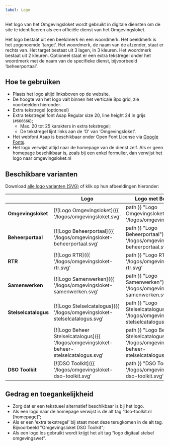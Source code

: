 ```yaml
---
label: Logo
---
```

Het logo van het Omgevingsloket wordt gebruikt in digitale diensten om de site te identificeren als een officiële dienst van het Omgevingsloket.

Het logo bestaat uit een beeldmerk én een woordmerk. Het beeldmerk is het zogenoemde ‘target’. Het woordmerk, de naam van de afzender, staat er rechts van. Het target bestaat uit 3 lagen, in 3 kleuren. Het woordmerk bestaat uit 2 kleuren. Optioneel staat er een extra tekstregel onder het woordmerk met de naam van de specifieke dienst, bijvoorbeeld ‘beheerportaal’.

## Hoe te gebruiken
- Plaats het logo altijd linksboven op de website.
- De hoogte van het logo valt binnen het verticale 8px grid, zie voorbeelden hieronder.
- Extra tekstregel (optioneel)
- Extra tekstregel font Asap Regular size 20, line height 24 in grijs (`#666666`);
	- Max. 20 tot 25 karakters in extra tekstregel;
	- De tekstregel lijnt links aan de ‘O’ van ‘Omgevingsloket’.
- Het webfont Asap is beschikbaar onder Open Font License via [Google Fonts](https://fonts.google.com/specimen/Asap).
- Het logo verwijst altijd naar de homepage van de dienst zelf. AIs er geen homepage beschikbaar is, zoals bij een enkel formulier, dan verwijst het logo naar omgevingsloket.nl

## Beschikbare varianten
Download [alle logo varianten (SVG)](/logos/logo-svg.zip) of klik op hun afbeeldingen hieronder:

|                         | Logo        | Logo met Beta label |
| ----------------------- | ----------- | ------------------- |
| **Omgevingsloket**      | [![Logo Omgevingsloket]({{ '/logos/omgevingsloket.svg' | path }} "Logo Omgevingsloket")]({{ '/logos/omgevingsloket.svg' | path }})                                                                   | [![Logo Omgevingsloket Beta]({{ '/logos/omgevingsloket-beta.svg' | path }} "Logo Omgevingsloket Beta")]({{ '/logos/omgevingsloket-beta.svg' | path }}) |
| **Beheerportaal**       | [![Logo Beheerportaal]({{ '/logos/omgevingsloket-beheerportaal.svg' | path }} "Logo Beheerportaal")]({{ '/logos/omgevingsloket-beheerportaal.svg' | path }})                                         | [![Logo Beheerportaal Beta]({{ '/logos/omgevingsloket-beheerportaal-beta.svg' | path }} "Logo Beheerportaal Beta")]({{ '/logos/omgevingsloket-beheerportaal-beta.svg' | path }}) |
| **RTR**                 | [![Logo RTR]({{ '/logos/omgevingsloket-rtr.svg' | path }} "Logo RTR")]({{ '/logos/omgevingsloket-rtr.svg' | path }})                                                                                 | [![Logo RTR Beta]({{ '/logos/omgevingsloket-rtr-beta.svg' | path }} "Logo RTR Beta")]({{ '/logos/omgevingsloket-rtr-beta.svg' | path }}) |
| **Samenwerken**         | [![Logo Samenwerken]({{ '/logos/omgevingsloket-samenwerken.svg' | path }} "Logo Samenwerken")]({{ '/logos/omgevingsloket-samenwerken.svg' | path }})                                                 | [![Logo Samenwerken Beta]({{ '/logos/omgevingsloket-samenwerken-beta.svg' | path }} "Logo Samenwerken Beta")]({{ '/logos/omgevingsloket-samenwerken-beta.svg' | path }}) |
| **Stelselcatalogus**    | [![Logo Stelselcatalogus]({{ '/logos/omgevingsloket-stelselcatalogus.svg' | path }} "Logo Stelselcatalogus")]({{ '/logos/omgevingsloket-stelselcatalogus.svg' | path }})                             | [![Logo Stelselcatalogus Beta]({{ '/logos/omgevingsloket-stelselcatalogus-beta.svg' | path }} "Logo Stelselcatalogus Beta")]({{ '/logos/omgevingsloket-stelselcatalogus-beta.svg' | path }}) |
|                         | [![Logo Beheer Stelselcatalogus]({{ '/logos/omgevingsloket-beheer-stelselcatalogus.svg' | path }} "Logo Beheer Stelselcatalogus")]({{ '/logos/omgevingsloket-beheer-stelselcatalogus.svg' | path }}) | [![Logo Beheer Stelselcatalogus Beta]({{ '/logos/omgevingsloket-beheer-stelselcatalogus-beta.svg' | path }} "Logo Beheer Stelselcatalogus Beta")]({{ '/logos/omgevingsloket-beheer-stelselcatalogus-beta.svg' | path }}) |
| **DSO Toolkit**         | [![DSO Toolkit]({{ '/logos/omgevingsloket-dso-toolkit.svg' | path }} "DSO Toolkit")]({{ '/logos/omgevingsloket-dso-toolkit.svg' | path }})                                                           | [![DSO Toolkit Beta]({{ '/logos/omgevingsloket-dso-toolkit-beta.svg' | path }} "DSO Toolkit Beta")]({{ '/logos/omgevingsloket-dso-toolkit-beta.svg' | path }}) |

## Gedrag en toegankelijkheid
- Zorg dat er een tekstueel alternatief beschikbaar is bij het logo.
- Als een logo naar de homepage verwijst is de alt tag “dso-toolkit.nl [homepage]”;
- Als er een ‘extra tekstregel’ bij staat moet deze terugkomen in de alt tag. Bijvoorbeeld "Omgevingsloket DSO Toolkit";
- Als een logo los gebruikt wordt krijgt het alt tag “logo digitaal stelsel omgevingswet”.
